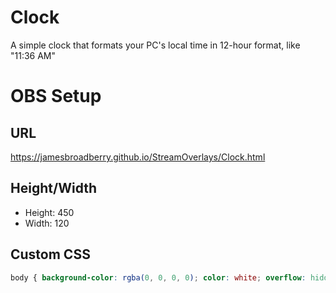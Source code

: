 # Clock

A simple clock that formats your PC's local time in 12-hour format, like "11:36 AM"

# OBS Setup
## URL
https://jamesbroadberry.github.io/StreamOverlays/Clock.html

## Height/Width
- Height: 450
- Width: 120

## Custom CSS
```css
body { background-color: rgba(0, 0, 0, 0); color: white; overflow: hidden; }
```